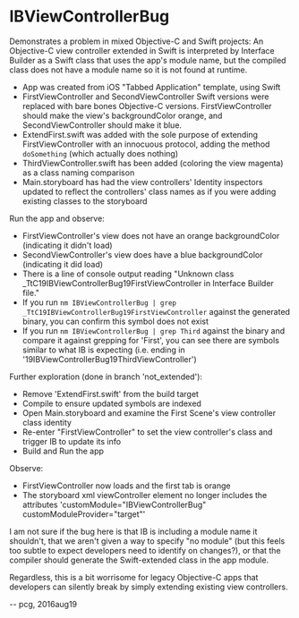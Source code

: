 # IBViewControllerBug

Demonstrates a problem in mixed Objective-C and Swift projects: An Objective-C view controller extended in Swift is interpreted by Interface Builder as a Swift class that uses the app's module name, but the compiled class does not have a module name so it is not found at runtime.

- App was created from iOS "Tabbed Application" template, using Swift
- FirstViewController and SecondViewController Swift versions were replaced with bare bones Objective-C versions. FirstViewController should make the view's backgroundColor orange, and SecondViewController should make it blue.
- ExtendFirst.swift was added with the sole purpose of extending FirstViewController with an innocuous protocol, adding the method `doSomething` (which actually does nothing)
- ThirdViewController.swift has been added (coloring the view magenta) as a class naming comparison
- Main.storyboard has had the view controllers' Identity inspectors updated to reflect the controllers' class names as if you were adding existing classes to the storyboard

Run the app and observe:

- FirstViewController's view does not have an orange backgroundColor (indicating it didn't load)
- SecondViewController's view does have a blue backgroundColor (indicating it did load)
- There is a line of console output reading "Unknown class _TtC19IBViewControllerBug19FirstViewController in Interface Builder file."
- If you run `nm IBViewControllerBug | grep _TtC19IBViewControllerBug19FirstViewController` against the generated binary, you can confirm this symbol does not exist
- If you run `nm IBViewControllerBug | grep Third` against the binary and compare it against grepping for 'First', you can see there are symbols similar to what IB is expecting (i.e. ending in '19IBViewControllerBug19ThirdViewController')

Further exploration (done in branch 'not_extended'):

- Remove 'ExtendFirst.swift' from the build target
- Compile to ensure updated symbols are indexed
- Open Main.storyboard and examine the First Scene's view controller class identity
- Re-enter "FirstViewController" to set the view controller's class and trigger IB to update its info
- Build and Run the app

Observe:

- FirstViewController now loads and the first tab is orange
- The storyboard xml viewController element no longer includes the attributes 'customModule="IBViewControllerBug" customModuleProvider="target"'

I am not sure if the bug here is that IB is including a module name it shouldn't, that we aren't given a way to specify "no module" (but this feels too subtle to expect developers need to identify on changes?), or that the compiler should generate the Swift-extended class in the app module.

Regardless, this is a bit worrisome for legacy Objective-C apps that developers can silently break by simply extending existing view controllers.

-- pcg, 2016aug19
